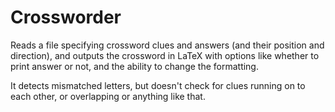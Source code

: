 # Crossworder

Reads a file specifying crossword clues and answers (and their position and direction), and outputs the crossword in LaTeX with options like whether to print answer or not, and the ability to change the formatting.

It detects mismatched letters, but doesn't check for clues running on to each other, or overlapping or anything like that.
